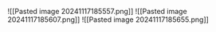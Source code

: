 ![[Pasted image 20241117185557.png]]
![[Pasted image 20241117185607.png]]
![[Pasted image 20241117185655.png]]